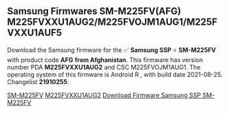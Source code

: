 <h2>Samsung Firmwares SM-M225FV(AFG) M225FVXXU1AUG2/M225FVOJM1AUG1/M225FVXXU1AUF5</h2>
Download the Samsung firmware for the ✅ <strong>Samsung SSP </strong> ⭐ <strong>SM-M225FV</strong> with product code <strong>AFG</strong> <strong> from Afghanistan</strong>. This firmware has version number PDA <strong>M225FVXXU1AUG2</strong> and CSC M225FVOJM1AUG1. The operating system of this firmware is Android R , with build date 2021-08-25. Changelist <strong>21910255</strong>.


[SM-M225FV](https://samfirm.shop/samsung/model/SM-M225FV)
[M225FVXXU1AUG2](https://samfirm.shop/samsung/pda/M225FVXXU1AUG2)
[Download Firmware Samsung SSP SM-M225FV](https://samfirm.shop/samsung/firmware/451120)
